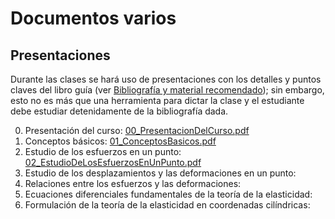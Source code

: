 # Documentos varios

## Presentaciones

Durante las clases se hará uso de presentaciones con los detalles y puntos claves del libro guía (ver [Bibliografía y material recomendado](../informacion/02_bibliografia_material.md)); sin embargo, esto no es más que una herramienta para dictar la clase y el estudiante debe estudiar detenidamente de la bibliografía dada.

0. Presentación del curso: [00_PresentacionDelCurso.pdf](00_PresentacionDelCurso.pdf)
1. Conceptos básicos: [01_ConceptosBasicos.pdf](01_ConceptosBasicos.pdf)
2. Estudio de los esfuerzos en un punto: [02_EstudioDeLosEsfuerzosEnUnPunto.pdf](02_EstudioDeLosEsfuerzosEnUnPunto.pdf)
3. Estudio de los desplazamientos y las deformaciones en un punto: []()
4. Relaciones entre los esfuerzos y las deformaciones: []()
5. Ecuaciones diferenciales fundamentales de la teoría de la elasticidad: []()
6. Formulación de la teoría de la elasticidad en coordenadas cilíndricas: []()

